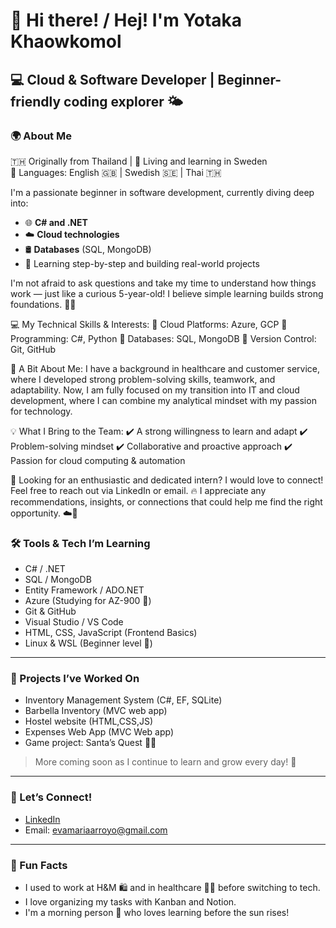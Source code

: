 # 👋 Hi there! / Hej! I'm Yotaka Khaowkomol

## 💻 Cloud & Software Developer | Beginner-friendly coding explorer 🌤️

### 🌍 About Me 

🇹🇭 Originally from Thailand | 📍 Living and learning in Sweden  
💬 Languages: English 🇬🇧 | Swedish 🇸🇪 | Thai 🇹🇭

I'm a passionate beginner in software development, currently diving deep into:
- 🌐 **C# and .NET**
- ☁️ **Cloud technologies**
- 🛢️ **Databases** (SQL, MongoDB)
- 🧠 Learning step-by-step and building real-world projects

I'm not afraid to ask questions and take my time to understand how things work — just like a curious 5-year-old! I believe simple learning builds strong foundations. 👶💡

💻 My Technical Skills & Interests:
 🔹 Cloud Platforms: Azure, GCP
 🔹 Programming: C#, Python
 🔹 Databases: SQL, MongoDB
 🔹 Version Control: Git, GitHub
 
🌟 A Bit About Me:
 I have a background in healthcare and customer service, where I developed strong problem-solving skills, teamwork, and adaptability. Now, I am fully focused on my transition into IT and cloud development, where I can combine my analytical mindset with my passion for technology.

💡 What I Bring to the Team:
 ✔️ A strong willingness to learn and adapt
 ✔️ Problem-solving mindset
 ✔️ Collaborative and proactive approach
 ✔️ Passion for cloud computing & automation

📩 Looking for an enthusiastic and dedicated intern? I would love to connect! Feel free to reach out via LinkedIn or email.
🔥 I appreciate any recommendations, insights, or connections that could help me find the right opportunity. ☁️🚀

### 🛠️ Tools & Tech I’m Learning

- C# / .NET
- SQL / MongoDB
- Entity Framework / ADO.NET
- Azure (Studying for AZ-900 💪)
- Git & GitHub
- Visual Studio / VS Code
- HTML, CSS, JavaScript (Frontend Basics)
- Linux & WSL (Beginner level 🐧)

---

### 📘 Projects I’ve Worked On

- Inventory Management System (C#, EF, SQLite)
- Barbella Inventory (MVC web app)
- Hostel website (HTML,CSS,JS)
- Expenses Web App (MVC Web app)
- Game project: Santa’s Quest 🎅🧝

> More coming soon as I continue to learn and grow every day! 🌱

---

### 🤝 Let’s Connect!

- [LinkedIn](www.linkedin.com/in/yotaka-khaowgomol-39b757115) 
- Email: evamariaarroyo@gmail.com

---

### 🎉 Fun Facts

- I used to work at H&M 🛍️ and in healthcare 👩‍⚕️ before switching to tech.
- I love organizing my tasks with Kanban and Notion.
- I'm a morning person 🌅 who loves learning before the sun rises!

<!---
Bombalaka/Bombalaka is a ✨ special ✨ repository because its `README.md` (this file) appears on your GitHub profile.
You can click the Preview link to take a look at your changes.
--->
